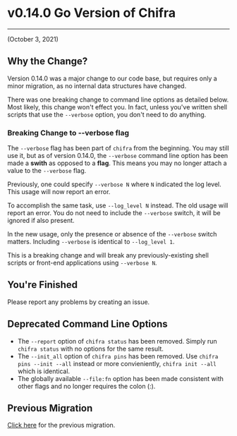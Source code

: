 # v0.14.0 Go Version of Chifra

---

(October 3, 2021)

## Why the Change?

Version 0.14.0 was a major change to our code base, but requires only a minor migration, as no internal data structures have changed.

There was one breaking change to command line options as detailed below. Most likely, this change won't effect you. In fact, unless you've written shell scripts that use the `--verbose` option, you don't need to do anything.

### Breaking Change to --verbose flag

The `--verbose` flag has been part of `chifra` from the beginning. You may still use it, but as of version 0.14.0, the `--verbose` command line option has been made a **swith** as opposed to a **flag**. This means you may no longer attach a value to the `--verbose` flag.

Previously, one could specify `--verbose N` where `N` indicated the log level. This usage will now report an error.

To accomplish the same task, use `--log_level N` instead. The old usage will report an error. You do not need to include the `--verbose` switch, it will be ignored if also present.

In the new usage, only the presence or absence of the `--verbose` switch matters. Including `--verbose` is identical to `--log_level 1`.

This is a breaking change and will break any previously-existing shell scripts or front-end applications using `--verbose N`.

## You're Finished

Please report any problems by creating an issue.

## Deprecated Command Line Options

- The `--report` option of `chifra status` has been removed. Simply run `chifra status` with no options for the same result.
- The `--init_all` option of `chifra pins` has been removed. Use `chifra pins --init --all` instead or more convieniently, `chifra init --all` which is identical.
- The globally available `--file:fn` option has been made consistent with other flags and no longer requires the colon (:).

## Previous Migration

[Click here](https://github.com/TrueBlocks/trueblocks-core/blob/develop/src/other/migrations/README-0.12.1.md) for the previous migration.
